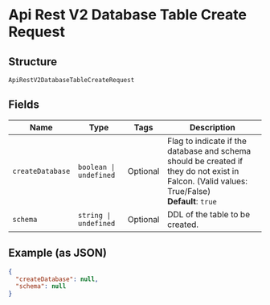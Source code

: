 
# Api Rest V2 Database Table Create Request

## Structure

`ApiRestV2DatabaseTableCreateRequest`

## Fields

| Name | Type | Tags | Description |
|  --- | --- | --- | --- |
| `createDatabase` | `boolean \| undefined` | Optional | Flag to indicate if the database and schema should be created if they do not exist in Falcon. (Valid values: True/False)<br>**Default**: `true` |
| `schema` | `string \| undefined` | Optional | DDL of the table to be created. |

## Example (as JSON)

```json
{
  "createDatabase": null,
  "schema": null
}
```

